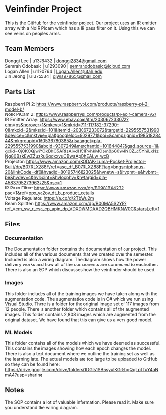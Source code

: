 # Veinfinder Project
This is the GitHub for the veinfinder project. Our project uses an IR emitter array with a NoIR Picam which has a IR pass filter on it. Using this we can see veins on peoples arms.

## Team Members
Donggi Lee | u1376432 | donggi2834@gmail.com <br />
Semrah Odobasic | u1293090 | semrahodobasic@icloud.com <br />
Logan Allen | u1190764 | Logan.Allen@utah.edu <br />
Jin Jeong   | u1375534 | djwls97865@gmail.com <br />

## Parts List
Raspberri Pi 2: https://www.raspberrypi.com/products/raspberry-pi-2-model-b/ <br />
NoIR PiCam 2: https://www.raspberrypi.com/products/pi-noir-camera-v2/ <br />
IR Emitter Array: https://www.ebay.com/itm/203067233072?chn=ps&norover=1&mkevt=1&mkrid=711-117182-37290-0&mkcid=2&mkscid=101&itemid=203067233072&targetid=2295557531990&device=c&mktype=pla&googleloc=9029771&poi=&campaignid=19851828444&mkgroupid=160536780385&rlsatarget=pla-2295557531990&abcId=9307249&merchantid=101644847&gad_source=1&gclid=Cj0KCQjwiYOxBhC5ARIsAIvdH51PvhkMOsm8p80wdNCZ_c5YhiLxNzNg80BskEwZZuzRu6qdxxyuCBwaApDhEALw_wcB <br />
Projector: https://www.amazon.com/KODAK-Luma-Pocket-Projector-Built/dp/B07RLXZ88F/ref=asc_df_B07RLXZ88F?tag=bngsmtphsnus-20&linkCode=df0&hvadid=80195746823025&hvnetw=s&hvqmt=e&hvbmt=be&hvdev=c&hvlocint=&hvlocphy=&hvtargid=pla-4583795273963725&psc=1 <br />
IR Pass Filter: https://www.amazon.com/dp/B0981BX423?psc=1&ref=ppx_yo2ov_dt_b_product_details <br />
Voltage Regulator: https://a.co/d/2TbWu2m <br />
Beam Splitter: https://www.amazon.com/dp/B00MA5S2YE?ref_=cm_sw_r_cso_cp_apin_dp_VDXDWMDAAD2QBHMKNW0C&starsLeft=1 <br />

## Files
### Documentation
The Documentation folder contains the documentation of our project. This includes all of the various documents that we created over the semester. Included is also a wiring diagram. The diagram shows how the power delivery works and how all of the components are connected to eachother. There is also an SOP which discusses how the veinfinder should be used.

### Images
This folder includes all of the training images we have taken along with the augmentation code. The augmentation code is in C# which we run using Visual Studio. There is a folder for the original image set of 117 images from 12 people. There is another folder which contains all of the augmented images. This folder contains 2,808 images which are augmented from the original dataset. We have found that this can give us a very good model.

### ML Models
This folder contains all of the models which we have deemed as successful. This contains the images showing how each epoch changes the model. There is also a text document where we outline the training set as well as the learning late. The actual models are too large to be uploaded to GitHub so they can be found here: https://drive.google.com/drive/folders/1DGls1SB5syulKGr5hgQqLpTfuY4aNmA4?usp=sharing

## Notes
The SOP contains a lot of valuable information. Please read it. Make sure you understand the wiring diagram.